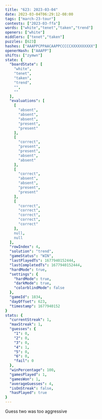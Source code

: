 ```yaml
---
title: "623: 2023-03-04"
date: 2023-03-04T06:29:12-08:00
tags: ["march-23-tour"]
contests: ["2023-03-ffa"]
words: ["white","tenet","taken","trend"]
openers: ["white"]
middlers: ["tenet","taken"]
puzzles: [623]
hashes: ["AAAPPCPPAACAAPPCCCCCXXXXXXXXXX"]
openerHash: ["AAAPP"]
shifts: ["zymwn"]
state: {
  "boardState": [
    "white",
    "tenet",
    "taken",
    "trend",
    "",
    ""
  ],
  "evaluations": [
    [
      "absent",
      "absent",
      "absent",
      "present",
      "present"
    ],
    [
      "correct",
      "present",
      "present",
      "absent",
      "absent"
    ],
    [
      "correct",
      "absent",
      "absent",
      "present",
      "present"
    ],
    [
      "correct",
      "correct",
      "correct",
      "correct",
      "correct"
    ],
    null,
    null
  ],
  "rowIndex": 4,
  "solution": "trend",
  "gameStatus": "WIN",
  "lastPlayedTs": 1677940152444,
  "lastCompletedTs": 1677940152444,
  "hardMode": true,
  "settings": {
    "hardMode": true,
    "darkMode": true,
    "colorblindMode": false
  },
  "gameId": 1834,
  "dayOffset": 623,
  "timestamp": 1677940152
}
stats: {
  "currentStreak": 1,
  "maxStreak": 1,
  "guesses": {
    "1": 0,
    "2": 0,
    "3": 0,
    "4": 1,
    "5": 0,
    "6": 0,
    "fail": 0
  },
  "winPercentage": 100,
  "gamesPlayed": 1,
  "gamesWon": 1,
  "averageGuesses": 4,
  "isOnStreak": false,
  "hasPlayed": true
}
---
```

<!-- more -->
Guess two was too aggressive

